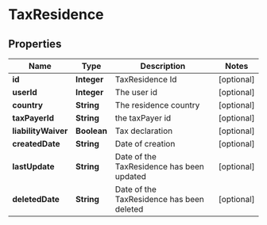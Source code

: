 
# TaxResidence

## Properties
Name | Type | Description | Notes
------------ | ------------- | ------------- | -------------
**id** | **Integer** | TaxResidence Id |  [optional]
**userId** | **Integer** | The user id |  [optional]
**country** | **String** | The residence country |  [optional]
**taxPayerId** | **String** | the taxPayer id |  [optional]
**liabilityWaiver** | **Boolean** | Tax declaration |  [optional]
**createdDate** | **String** | Date of creation |  [optional]
**lastUpdate** | **String** | Date of the TaxResidence has been updated |  [optional]
**deletedDate** | **String** | Date of the TaxResidence has been deleted |  [optional]



